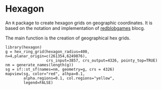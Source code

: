 # Hexagon
An `R` package to create hexagon grids on geographic coordinates.
It is based on the notation and implementation of [redblobgames](s://www.redblobgames.com/grids/hexagons) blocg.

The main function is the creation of geographical hex grids.

```{r}
library(hexagon)
g = hex_ring_grid(hexagon_radius=400, n=4,planar_origin=c(261354,6249876),
                  crs_input=3857, crs_output=4326, pointy_top=TRUE)
nm = generate_names(length(g))
sg = sf::st_sf(names=nm, geometry=g, crs = 4326)
mapview(sg, color="red", alhpa=0.1,
        alpha.regions=0.1, col.regions="yellow", 
        legend=FALSE)
```